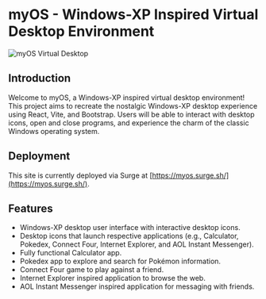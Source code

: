 # myOS - Windows-XP Inspired Virtual Desktop Environment

![myOS Virtual Desktop](https://github.com/kevinleet/myOS-client/blob/main/src/assets/readme1.png?raw=true)

## Introduction

Welcome to myOS, a Windows-XP inspired virtual desktop environment! This project aims to recreate the nostalgic Windows-XP desktop experience using React, Vite, and Bootstrap. Users will be able to interact with desktop icons, open and close programs, and experience the charm of the classic Windows operating system.

## Deployment

This site is currently deployed via Surge at [https://myos.surge.sh/](https://myos.surge.sh/).

## Features

- Windows-XP desktop user interface with interactive desktop icons.
- Desktop icons that launch respective applications (e.g., Calculator, Pokedex, Connect Four, Internet Explorer, and AOL Instant Messenger).
- Fully functional Calculator app.
- Pokedex app to explore and search for Pokémon information.
- Connect Four game to play against a friend.
- Internet Explorer inspired application to browse the web.
- AOL Instant Messenger inspired application for messaging with friends.
